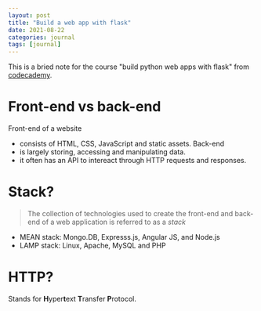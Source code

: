 ```yaml
---
layout: post
title: "Build a web app with flask"
date: 2021-08-22
categories: journal
tags: [journal]
---
```


This is a bried note for the course "build python web apps with flask" from [codecademy](https://www.codecademy.com).

# Front-end vs back-end
Front-end of a website 
- consists of HTML, CSS, JavaScript and static assets.
Back-end 
- is largely storing, accessing and manipulating data.
- it often has an API to intereact through HTTP requests and responses.

# Stack?
> The collection of technologies used to create the front-end and back-end of a web application is referred to as a _stack_ 
- MEAN stack: Mongo.DB, Expresss.js, Angular JS, and Node.js
- LAMP stack: Linux, Apache, MySQL and PHP

# HTTP?
Stands for **H**yper**t**ext **T**ransfer **P**rotocol.

